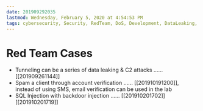 ```yaml
---
date: 201909292035
lastmod: Wednesday, February 5, 2020 at 4:54:53 PM
tags: cybersecurity, Security, RedTeam, DoS, Development, DataLeaking, Tunneling
---
```

# Red Team Cases

* Tunneling can be a series of data leaking & C2 attacks ...... [[201909261144]]
* Spam a client through account verification ...... [[201910191200]], instead of using SMS, email verification can be used in the lab
* SQL Injection with backdoor injection ...... [[201910201702]][[201910201719]]
